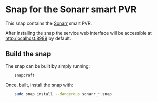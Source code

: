 # Snap for the Sonarr smart PVR

This snap contains the [Sonarr](https://sonarr.tv) smart PVR.

After installing the snap the service web interface will be accessible at
<http:/localhost:8989> by default.


## Build the snap

The snap can be built by simply running:

```bash
    snapcraft
```

Once, built, install the snap with:

```bash
    sudo snap install --dangerous sonarr_*.snap
```
